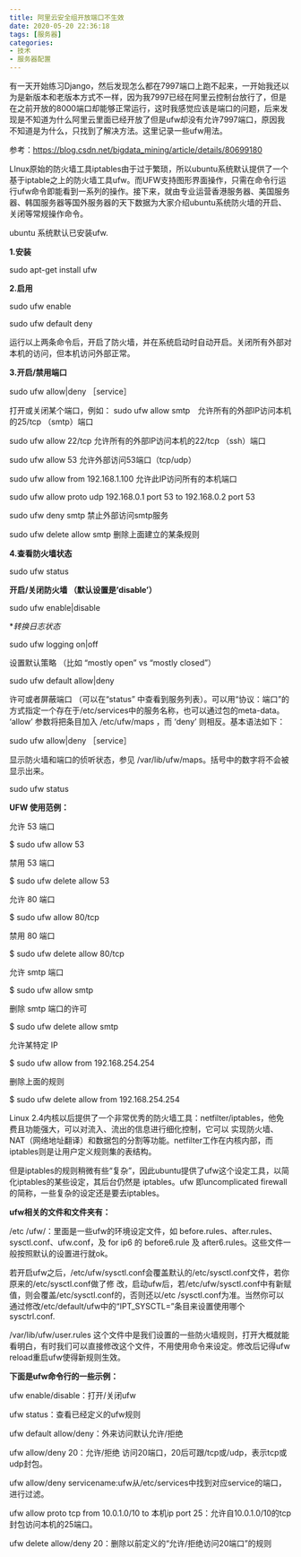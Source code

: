 ```yaml
---
title: 阿里云安全组开放端口不生效
date: 2020-05-20 22:36:18
tags: [服务器]
categories:
- 技术
- 服务器配置
---
```


有一天开始练习Django，然后发现怎么都在7997端口上跑不起来，一开始我还以为是新版本和老版本方式不一样，因为我7997已经在阿里云控制台放行了，但是在之前开放的8000端口却能够正常运行，这时我感觉应该是端口的问题，后来发现是不知道为什么阿里云里面已经开放了但是ufw却没有允许7997端口，原因我不知道是为什么，只找到了解决方法。这里记录一些ufw用法。

参考：https://blog.csdn.net/bigdata_mining/article/details/80699180

<!--more-->

LInux原始的防火墙工具iptables由于过于繁琐，所以ubuntu系统默认提供了一个基于iptable之上的防火墙工具ufw。而UFW支持图形界面操作，只需在命令行运行ufw命令即能看到一系列的操作。接下来，就由专业运营香港服务器、美国服务器、韩国服务器等国外服务器的天下数据为大家介绍ubuntu系统防火墙的开启、关闭等常规操作命令。

ubuntu 系统默认已安装ufw.

**1.安装**

sudo apt-get install ufw

**2.启用**

sudo ufw enable

sudo ufw default deny

运行以上两条命令后，开启了防火墙，并在系统启动时自动开启。关闭所有外部对本机的访问，但本机访问外部正常。

**3.开启/禁用端口**

sudo ufw allow|deny ［service］

打开或关闭某个端口，例如：
sudo ufw allow smtp　允许所有的外部IP访问本机的25/tcp （smtp）端口

sudo ufw allow 22/tcp 允许所有的外部IP访问本机的22/tcp （ssh）端口

sudo ufw allow 53 允许外部访问53端口（tcp/udp）

sudo ufw allow from 192.168.1.100 允许此IP访问所有的本机端口

sudo ufw allow proto udp 192.168.0.1 port 53 to 192.168.0.2 port 53

sudo ufw deny smtp 禁止外部访问smtp服务

sudo ufw delete allow smtp 删除上面建立的某条规则

**4.查看防火墙状态**

sudo ufw status

**开启/关闭防火墙 （默认设置是’disable’）**

sudo ufw enable|disable

**转换日志状态*

sudo ufw logging on|off

设置默认策略 （比如 “mostly open” vs “mostly closed”）

sudo ufw default allow|deny

许可或者屏蔽端口 （可以在“status” 中查看到服务列表）。可以用“协议：端口”的方式指定一个存在于/etc/services中的服务名称，也可以通过包的meta-data。 ‘allow’ 参数将把条目加入 /etc/ufw/maps ，而 ‘deny’ 则相反。基本语法如下：

sudo ufw allow|deny ［service］

显示防火墙和端口的侦听状态，参见 /var/lib/ufw/maps。括号中的数字将不会被显示出来。

sudo ufw status

**UFW 使用范例：**

允许 53 端口

$ sudo ufw allow 53

禁用 53 端口

$ sudo ufw delete allow 53

允许 80 端口

$ sudo ufw allow 80/tcp

禁用 80 端口

$ sudo ufw delete allow 80/tcp

允许 smtp 端口

$ sudo ufw allow smtp

删除 smtp 端口的许可

$ sudo ufw delete allow smtp

允许某特定 IP

$ sudo ufw allow from 192.168.254.254

删除上面的规则

$ sudo ufw delete allow from 192.168.254.254

Linux 2.4内核以后提供了一个非常优秀的防火墙工具：netfilter/iptables，他免费且功能强大，可以对流入、流出的信息进行细化控制，它可以 实现防火墙、NAT（网络地址翻译）和数据包的分割等功能。netfilter工作在内核内部，而iptables则是让用户定义规则集的表结构。

但是iptables的规则稍微有些“复杂”，因此ubuntu提供了ufw这个设定工具，以简化iptables的某些设定，其后台仍然是 iptables。ufw 即uncomplicated firewall的简称，一些复杂的设定还是要去iptables。

**ufw相关的文件和文件夹有：**

/etc /ufw/：里面是一些ufw的环境设定文件，如 before.rules、after.rules、sysctl.conf、ufw.conf，及 for ip6 的 before6.rule 及 after6.rules。这些文件一般按照默认的设置进行就ok。

若开启ufw之后，/etc/ufw/sysctl.conf会覆盖默认的/etc/sysctl.conf文件，若你原来的/etc/sysctl.conf做了修 改，启动ufw后，若/etc/ufw/sysctl.conf中有新赋值，则会覆盖/etc/sysctl.conf的，否则还以/etc /sysctl.conf为准。当然你可以通过修改/etc/default/ufw中的“IPT_SYSCTL=”条目来设置使用哪个 sysctrl.conf.

/var/lib/ufw/user.rules 这个文件中是我们设置的一些防火墙规则，打开大概就能看明白，有时我们可以直接修改这个文件，不用使用命令来设定。修改后记得ufw reload重启ufw使得新规则生效。

**下面是ufw命令行的一些示例：**

ufw enable/disable：打开/关闭ufw

ufw status：查看已经定义的ufw规则

ufw default allow/deny：外来访问默认允许/拒绝

ufw allow/deny 20：允许/拒绝 访问20端口，20后可跟/tcp或/udp，表示tcp或udp封包。

ufw allow/deny servicename:ufw从/etc/services中找到对应service的端口，进行过滤。

ufw allow proto tcp from 10.0.1.0/10 to 本机ip port 25：允许自10.0.1.0/10的tcp封包访问本机的25端口。

ufw delete allow/deny 20：删除以前定义的“允许/拒绝访问20端口”的规则
